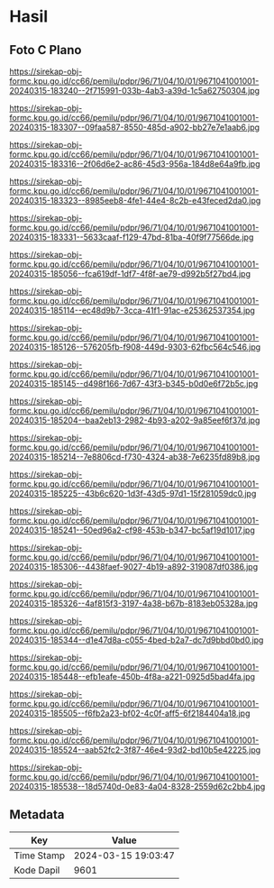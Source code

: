 # Hasil

## Foto C Plano

https://sirekap-obj-formc.kpu.go.id/cc66/pemilu/pdpr/96/71/04/10/01/9671041001001-20240315-183240--2f715991-033b-4ab3-a39d-1c5a62750304.jpg

https://sirekap-obj-formc.kpu.go.id/cc66/pemilu/pdpr/96/71/04/10/01/9671041001001-20240315-183307--09faa587-8550-485d-a902-bb27e7e1aab6.jpg

https://sirekap-obj-formc.kpu.go.id/cc66/pemilu/pdpr/96/71/04/10/01/9671041001001-20240315-183316--2f06d6e2-ac86-45d3-956a-184d8e64a9fb.jpg

https://sirekap-obj-formc.kpu.go.id/cc66/pemilu/pdpr/96/71/04/10/01/9671041001001-20240315-183323--8985eeb8-4fe1-44e4-8c2b-e43feced2da0.jpg

https://sirekap-obj-formc.kpu.go.id/cc66/pemilu/pdpr/96/71/04/10/01/9671041001001-20240315-183331--5633caaf-f129-47bd-81ba-40f9f77566de.jpg

https://sirekap-obj-formc.kpu.go.id/cc66/pemilu/pdpr/96/71/04/10/01/9671041001001-20240315-185056--fca619df-1df7-4f8f-ae79-d992b5f27bd4.jpg

https://sirekap-obj-formc.kpu.go.id/cc66/pemilu/pdpr/96/71/04/10/01/9671041001001-20240315-185114--ec48d9b7-3cca-41f1-91ac-e25362537354.jpg

https://sirekap-obj-formc.kpu.go.id/cc66/pemilu/pdpr/96/71/04/10/01/9671041001001-20240315-185126--576205fb-f908-449d-9303-62fbc564c546.jpg

https://sirekap-obj-formc.kpu.go.id/cc66/pemilu/pdpr/96/71/04/10/01/9671041001001-20240315-185145--d498f166-7d67-43f3-b345-b0d0e6f72b5c.jpg

https://sirekap-obj-formc.kpu.go.id/cc66/pemilu/pdpr/96/71/04/10/01/9671041001001-20240315-185204--baa2eb13-2982-4b93-a202-9a85eef6f37d.jpg

https://sirekap-obj-formc.kpu.go.id/cc66/pemilu/pdpr/96/71/04/10/01/9671041001001-20240315-185214--7e8806cd-f730-4324-ab38-7e6235fd89b8.jpg

https://sirekap-obj-formc.kpu.go.id/cc66/pemilu/pdpr/96/71/04/10/01/9671041001001-20240315-185225--43b6c620-1d3f-43d5-97d1-15f281059dc0.jpg

https://sirekap-obj-formc.kpu.go.id/cc66/pemilu/pdpr/96/71/04/10/01/9671041001001-20240315-185241--50ed96a2-cf98-453b-b347-bc5af19d1017.jpg

https://sirekap-obj-formc.kpu.go.id/cc66/pemilu/pdpr/96/71/04/10/01/9671041001001-20240315-185306--4438faef-9027-4b19-a892-319087df0386.jpg

https://sirekap-obj-formc.kpu.go.id/cc66/pemilu/pdpr/96/71/04/10/01/9671041001001-20240315-185326--4af815f3-3197-4a38-b67b-8183eb05328a.jpg

https://sirekap-obj-formc.kpu.go.id/cc66/pemilu/pdpr/96/71/04/10/01/9671041001001-20240315-185344--d1e47d8a-c055-4bed-b2a7-dc7d9bbd0bd0.jpg

https://sirekap-obj-formc.kpu.go.id/cc66/pemilu/pdpr/96/71/04/10/01/9671041001001-20240315-185448--efb1eafe-450b-4f8a-a221-0925d5bad4fa.jpg

https://sirekap-obj-formc.kpu.go.id/cc66/pemilu/pdpr/96/71/04/10/01/9671041001001-20240315-185505--f6fb2a23-bf02-4c0f-aff5-6f2184404a18.jpg

https://sirekap-obj-formc.kpu.go.id/cc66/pemilu/pdpr/96/71/04/10/01/9671041001001-20240315-185524--aab52fc2-3f87-46e4-93d2-bd10b5e42225.jpg

https://sirekap-obj-formc.kpu.go.id/cc66/pemilu/pdpr/96/71/04/10/01/9671041001001-20240315-185538--18d5740d-0e83-4a04-8328-2559d62c2bb4.jpg


## Metadata

| Key        | Value               |
| ---------- | ------------------- |
| Time Stamp | 2024-03-15 19:03:47 |
| Kode Dapil | 9601                |



